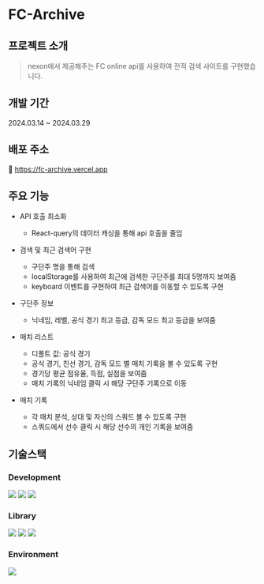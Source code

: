 # FC-Archive

## 프로젝트 소개

> nexon에서 제공해주는 FC online api를 사용하여 전적 검색 사이트를 구현했습니다.

## 개발 기간
2024.03.14 ~ 2024.03.29

## 배포 주소 

🔗 https://fc-archive.vercel.app

## 주요 기능

- API 호출 최소화
    - React-query의 데이터 캐싱을 통해 api 호출을 줄임

- 검색 및 최근 검색어 구현 
    - 구단주 명을 통해 검색 
    - localStorage를 사용하여 최근에 검색한 구단주를 최대 5명까지 보여줌
    - keyboard 이벤트를 구현하여 최근 검색어를 이동할 수 있도록 구현

- 구단주 정보
    - 닉네임, 레벨, 공식 경기 최고 등급, 감독 모드 최고 등급을 보여줌

- 매치 리스트
    - 디폴트 값: 공식 경기
    - 공식 경기, 친선 경기, 감독 모드 별 매치 기록을 볼 수 있도록 구현
    - 경기당 평균 점유율, 득점, 실점을 보여줌
    - 매치 기록의 닉네임 클릭 시 해당 구단주 기록으로 이동

- 매치 기록
    - 각 매치 분석, 상대 및 자신의 스쿼드 볼 수 있도록 구현
    - 스쿼드에서 선수 클릭 시 해당 선수의 개인 기록을 보여줌 

## 기술스택 

### Development

<img src="https://img.shields.io/badge/JavaScript-F7DF1E?style=for-the-badge&logo=Javascript&logoColor=white"> <img src="https://img.shields.io/badge/TypeScript-3178C6?style=for-the-badge&logo=TypeScript&logoColor=white">
<img src="https://img.shields.io/badge/React-61DAFB?style=for-the-badge&logo=React&logoColor=white">

### Library
<img src="https://img.shields.io/badge/styled%20components-DB7093?style=for-the-badge&logo=styledcomponents&logoColor=white"> <img src="https://img.shields.io/badge/React Router Dom-3178C6?style=for-the-badge&logo=reactrouterdom&logoColor=white">
<img src="https://img.shields.io/badge/react%20query-FF4154?style=for-the-badge&logo=reactquery&logoColor=white">

### Environment

<img src="https://img.shields.io/badge/visual Studio code-007ACC?style=for-the-badge&logo=VisualStudioCode&logoColor=white">